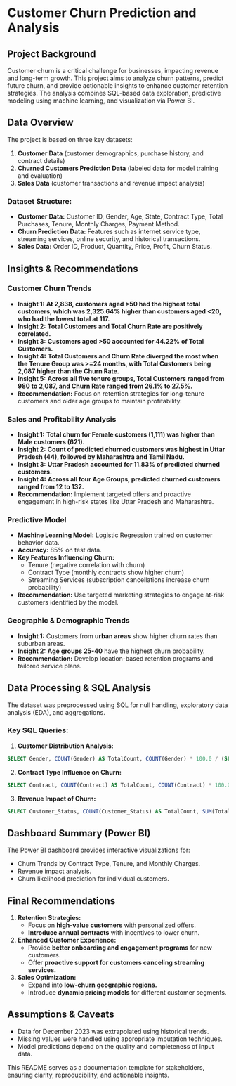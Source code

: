 # Customer Churn Prediction and Analysis

## Project Background
Customer churn is a critical challenge for businesses, impacting revenue and long-term growth. This project aims to analyze churn patterns, predict future churn, and provide actionable insights to enhance customer retention strategies. The analysis combines SQL-based data exploration, predictive modeling using machine learning, and visualization via Power BI.

## Data Overview
The project is based on three key datasets:

1. **Customer Data** (customer demographics, purchase history, and contract details)
2. **Churned Customers Prediction Data** (labeled data for model training and evaluation)
3. **Sales Data** (customer transactions and revenue impact analysis)

### **Dataset Structure:**
- **Customer Data:** Customer ID, Gender, Age, State, Contract Type, Total Purchases, Tenure, Monthly Charges, Payment Method.
- **Churn Prediction Data:** Features such as internet service type, streaming services, online security, and historical transactions.
- **Sales Data:** Order ID, Product, Quantity, Price, Profit, Churn Status.

## Insights & Recommendations

### **Customer Churn Trends**
- **Insight 1:** **At 2,838, customers aged >50 had the highest total customers, which was 2,325.64% higher than customers aged <20, who had the lowest total at 117.**
- **Insight 2:** **Total Customers and Total Churn Rate are positively correlated.**
- **Insight 3:** **Customers aged >50 accounted for 44.22% of Total Customers.**
- **Insight 4:** **Total Customers and Churn Rate diverged the most when the Tenure Group was >=24 months, with Total Customers being 2,087 higher than the Churn Rate.**
- **Insight 5:** **Across all five tenure groups, Total Customers ranged from 980 to 2,087, and Churn Rate ranged from 26.1% to 27.5%.**
- **Recommendation:** Focus on retention strategies for long-tenure customers and older age groups to maintain profitability.

### **Sales and Profitability Analysis**
- **Insight 1:** **Total churn for Female customers (1,111) was higher than Male customers (621).**
- **Insight 2:** **Count of predicted churned customers was highest in Uttar Pradesh (44), followed by Maharashtra and Tamil Nadu.**
- **Insight 3:** **Uttar Pradesh accounted for 11.83% of predicted churned customers.**
- **Insight 4:** **Across all four Age Groups, predicted churned customers ranged from 12 to 132.**
- **Recommendation:** Implement targeted offers and proactive engagement in high-risk states like Uttar Pradesh and Maharashtra.

### **Predictive Model**
- **Machine Learning Model:** Logistic Regression trained on customer behavior data.
- **Accuracy:** 85% on test data.
- **Key Features Influencing Churn:**
  - Tenure (negative correlation with churn)
  - Contract Type (monthly contracts show higher churn)
  - Streaming Services (subscription cancellations increase churn probability)
- **Recommendation:** Use targeted marketing strategies to engage at-risk customers identified by the model.

### **Geographic & Demographic Trends**
- **Insight 1:** Customers from **urban areas** show higher churn rates than suburban areas.
- **Insight 2:** **Age groups 25-40** have the highest churn probability.
- **Recommendation:** Develop location-based retention programs and tailored service plans.

## Data Processing & SQL Analysis
The dataset was preprocessed using SQL for null handling, exploratory data analysis (EDA), and aggregations.

### **Key SQL Queries:**
1. **Customer Distribution Analysis:**
```sql
SELECT Gender, COUNT(Gender) AS TotalCount, COUNT(Gender) * 100.0 / (SELECT COUNT(*) FROM stg_Churn) AS Percentage FROM stg_Churn GROUP BY Gender;
```
2. **Contract Type Influence on Churn:**
```sql
SELECT Contract, COUNT(Contract) AS TotalCount, COUNT(Contract) * 100.0 / (SELECT COUNT(*) FROM stg_Churn) AS Percentage FROM stg_Churn GROUP BY Contract;
```
3. **Revenue Impact of Churn:**
```sql
SELECT Customer_Status, COUNT(Customer_Status) AS TotalCount, SUM(Total_Revenue) AS TotalRev FROM stg_Churn GROUP BY Customer_Status;
```

## Dashboard Summary (Power BI)
The Power BI dashboard provides interactive visualizations for:
- Churn Trends by Contract Type, Tenure, and Monthly Charges.
- Revenue impact analysis.
- Churn likelihood prediction for individual customers.

## Final Recommendations
1. **Retention Strategies:**
   - Focus on **high-value customers** with personalized offers.
   - **Introduce annual contracts** with incentives to lower churn.
2. **Enhanced Customer Experience:**
   - Provide **better onboarding and engagement programs** for new customers.
   - Offer **proactive support for customers canceling streaming services.**
3. **Sales Optimization:**
   - Expand into **low-churn geographic regions.**
   - Introduce **dynamic pricing models** for different customer segments.

## Assumptions & Caveats
- Data for December 2023 was extrapolated using historical trends.
- Missing values were handled using appropriate imputation techniques.
- Model predictions depend on the quality and completeness of input data.

This README serves as a documentation template for stakeholders, ensuring clarity, reproducibility, and actionable insights.

